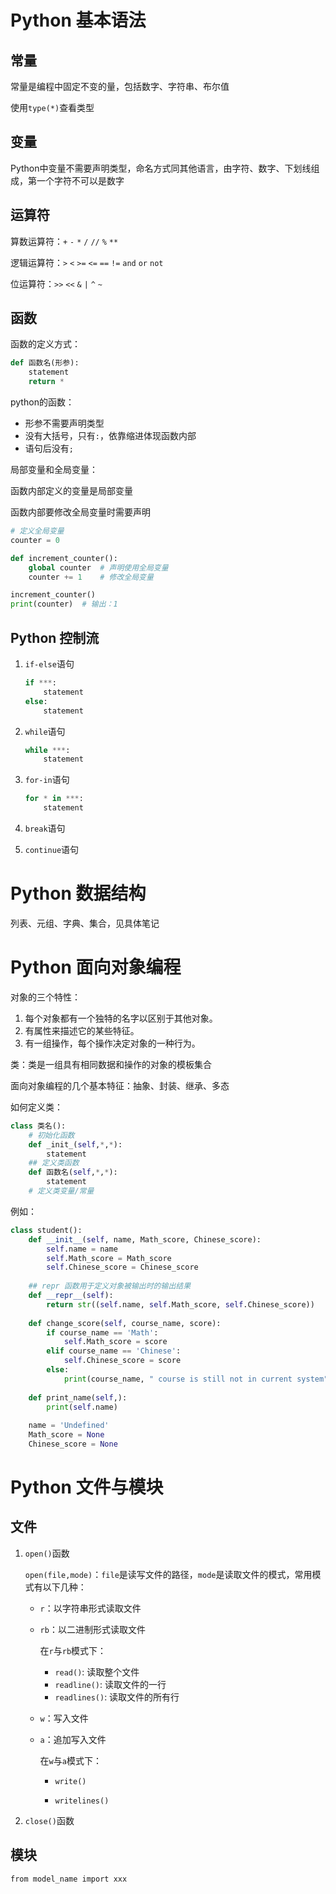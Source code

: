 # Python 基本语法

## 常量

常量是编程中固定不变的量，包括数字、字符串、布尔值

使用`type(*)`查看类型

## 变量

Python中变量不需要声明类型，命名方式同其他语言，由字符、数字、下划线组成，第一个字符不可以是数字

## 运算符

算数运算符：`+` `-` `*` `/` `//` `%` `**` 

逻辑运算符：`>` `<` `>=` `<=` `==` `!=` `and` `or` `not` 

位运算符：`>>` `<<` `&` `|` `^` `~` 

## 函数

函数的定义方式：

```python
def 函数名(形参):
    statement
    return *
```

python的函数：

- 形参不需要声明类型
- 没有大括号，只有`:`，依靠缩进体现函数内部
- 语句后没有`;`

局部变量和全局变量：

函数内部定义的变量是局部变量

函数内部要修改全局变量时需要声明

```python
# 定义全局变量
counter = 0

def increment_counter():
    global counter  # 声明使用全局变量
    counter += 1    # 修改全局变量

increment_counter()
print(counter)  # 输出：1
```



## Python 控制流

1. `if-else`语句

   ```python
   if ***:
       statement
   else:
       statement
   ```

   

2. `while`语句

   ```python
   while ***:
       statement
   ```

   

3. `for-in`语句

   ```python
   for * in ***:
       statement
   ```

   

4. `break`语句

5. `continue`语句

# Python 数据结构

列表、元组、字典、集合，见具体笔记

# Python 面向对象编程

对象的三个特性：

1. 每个对象都有一个独特的名字以区别于其他对象。
2. 有属性来描述它的某些特征。
3.  有一组操作，每个操作决定对象的一种行为。

类：类是一组具有相同数据和操作的对象的模板集合

面向对象编程的几个基本特征：抽象、封装、继承、多态

如何定义类：

```python
class 类名():
    # 初始化函数
    def _init_(self,*,*):
        statement
    ## 定义类函数
    def 函数名(self,*,*):
        statement
    # 定义类变量/常量
```

例如：

```python
class student():
    def __init__(self, name, Math_score, Chinese_score):
        self.name = name
        self.Math_score = Math_score
        self.Chinese_score = Chinese_score
    
    ## repr 函数用于定义对象被输出时的输出结果
    def __repr__(self):
        return str((self.name, self.Math_score, self.Chinese_score))
    
    def change_score(self, course_name, score):
        if course_name == 'Math':
            self.Math_score = score
        elif course_name == 'Chinese':
            self.Chinese_score = score
        else:
            print(course_name, " course is still not in current system")
    
    def print_name(self,):
        print(self.name)
    
    name = 'Undefined'
    Math_score = None
    Chinese_score = None
```

# Python 文件与模块

## 文件

1. `open()`函数

   `open(file,mode)`：`file`是读写文件的路径，`mode`是读取文件的模式，常用模式有以下几种：

   - `r`：以字符串形式读取文件

   - `rb`：以二进制形式读取文件

     在`r`与`rb`模式下：

     - `read()`: 读取整个文件
     - `readline()`: 读取文件的一行
     - `readlines()`: 读取文件的所有行

   - `w`：写入文件

   - `a`：追加写入文件

     在`w`与`a`模式下：

     - `write()`

     - `writelines()`

2. `close()`函数

## 模块

`from model_name import xxx`
